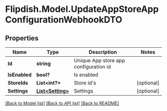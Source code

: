 # Flipdish.Model.UpdateAppStoreAppConfigurationWebhookDTO
## Properties

Name | Type | Description | Notes
------------ | ------------- | ------------- | -------------
**Id** | **string** | Unique App store app configuration id | 
**IsEnabled** | **bool?** | Is enabled | 
**StoreIds** | **List&lt;int?&gt;** | Store id&#39;s | [optional] 
**Settings** | [**List&lt;Setting&gt;**](Setting.md) | Settings | [optional] 

[[Back to Model list]](../README.md#documentation-for-models) [[Back to API list]](../README.md#documentation-for-api-endpoints) [[Back to README]](../README.md)

